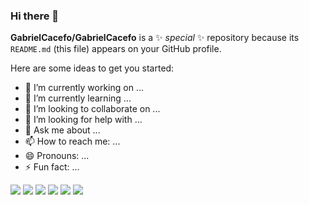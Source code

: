 ### Hi there 👋

**GabrielCacefo/GabrielCacefo** is a ✨ _special_ ✨ repository because its `README.md` (this file) appears on your GitHub profile.

Here are some ideas to get you started:

- 🔭 I’m currently working on ...
- 🌱 I’m currently learning ...
- 👯 I’m looking to collaborate on ...
- 🤔 I’m looking for help with ...
- 💬 Ask me about ...
- 📫 How to reach me: ...
- 😄 Pronouns: ...
- ⚡ Fun fact: ...

![](https://media4.giphy.com/media/v1.Y2lkPTc5MGI3NjExcGtieDg5cTR6bXo4bDY3ZXVrZnZwempyNXM3ZDJsdjllc2piYWxiNyZlcD12MV9pbnRlcm5hbF9naWZfYnlfaWQmY3Q9Zw/ck69E9GRgzWOk7WmV5/giphy.gif)
![](https://media3.giphy.com/media/v1.Y2lkPTc5MGI3NjExbjRucXJjYm8zdzczOWZwa2lndHVkaXRvdm9nNzBobzRwbmxuc3BkeCZlcD12MV9pbnRlcm5hbF9naWZfYnlfaWQmY3Q9Zw/XN1Ah4lr9g1VQVoVCL/giphy.gif)
![](https://media3.giphy.com/media/v1.Y2lkPTc5MGI3NjExODlxY3N1aDRwbXlhMG84ZDMxOTFkOW9oMnV0OHQ1cmh1ZmtwcnQ1dyZlcD12MV9pbnRlcm5hbF9naWZfYnlfaWQmY3Q9Zw/g8Jcxh1rACsjwUZdwx/giphy.gif)
![](https://media1.giphy.com/media/v1.Y2lkPTc5MGI3NjExaXNoOGhwbWcwdnRmbGJkMGRxZnk3cTlzbHEzd2kyMWE4Zmt4NXQzOCZlcD12MV9pbnRlcm5hbF9naWZfYnlfaWQmY3Q9Zw/YP8O8zIidRfeeQ1OZa/giphy.gif)
![](https://media1.giphy.com/media/v1.Y2lkPTc5MGI3NjExNDAwMmZpOGd5OG1ta2RqYzhsczh3OGc3MzdhMHE5ZzZrZXBhODN4MSZlcD12MV9pbnRlcm5hbF9naWZfYnlfaWQmY3Q9Zw/87i0lWrvk4qaEicPpw/giphy.gif)
![](https://www.youtube.com/watch?v=uHgt8giw1LY)
![]()
![]()
